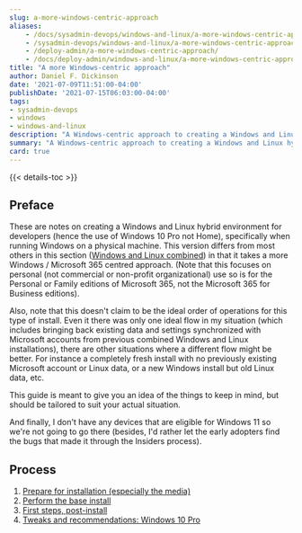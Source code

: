 ```yaml
---
slug: a-more-windows-centric-approach
aliases:
    - /docs/sysadmin-devops/windows-and-linux/a-more-windows-centric-approach/
    - /sysadmin-devops/windows-and-linux/a-more-windows-centric-approach/
    - /deploy-admin/a-more-windows-centric-approach/
    - /docs/deploy-admin/windows-and-linux/a-more-windows-centric-approach/
title: "A more Windows-centric approach"
author: Daniel F. Dickinson
date: '2021-07-09T11:51:00-04:00'
publishDate: '2021-07-15T06:03:00-04:00'
tags:
- sysadmin-devops
- windows
- windows-and-linux
description: "A Windows-centric approach to creating a Windows and Linux hybrid environment for developers."
summary: "A Windows-centric approach to creating a Windows and Linux hybrid environment for developers."
card: true
---
```


{{< details-toc >}}

## Preface

These are notes on creating a Windows and Linux hybrid environment for developers (hence the use of Windows 10 Pro not Home), specifically when running Windows on a physical machine. This version differs from most others in this section ([Windows and Linux combined](/tags/windows-and-linux/)) in that it takes a more Windows / Microsoft 365 centred approach. (Note that this focuses on personal (not commercial or non-profit organizational) use so is for the Personal or Family editions of Microsoft 365, not the Microsoft 365 for Business editions).

Also, note that this doesn't claim to be the ideal order of operations for this type of install. Even it there was only one ideal flow in my situation (which includes bringing back existing data and settings synchronized with Microsoft accounts from previous combined Windows and Linux installations), there are other situations where a different flow might be better. For instance a completely fresh install with no previously existing Microsoft account or Linux data, or a new Windows install but old Linux data, etc.

This guide is meant to give you an idea of the things to keep in mind, but should be tailored to suit your actual situation.

And finally, I don't have any devices that are eligible for Windows 11 so we're not going to go there (besides, I'd rather let the early adopters find the bugs that made it through the Insiders process).

## Process

1. [Prepare for installation (especially the media)](preparation.md)
2. [Perform the base install](base-install.md)
3. [First steps, post-install](first-steps-post-install.md)
4. [Tweaks and recommendations: Windows 10 Pro](tweaks-and-recommendations.md)
